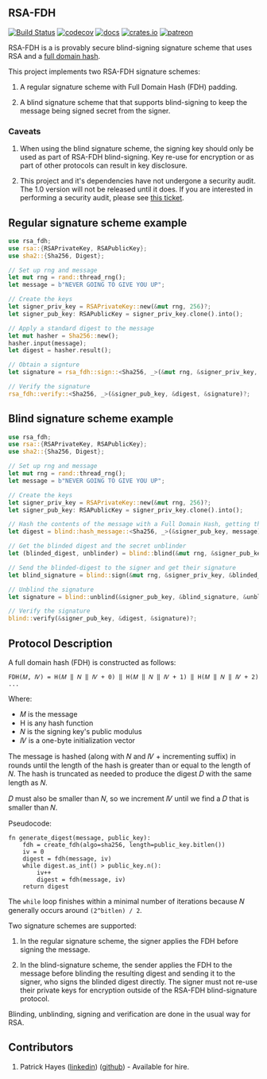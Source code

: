 ## RSA-FDH

[![Build Status](https://travis-ci.org/phayes/rsa-fdh.svg?branch=master)](https://travis-ci.org/phayes/rsa-fdh)
[![codecov](https://codecov.io/gh/phayes/rsa-fdh/branch/master/graph/badge.svg)](https://codecov.io/gh/phayes/rsa-fdh)
[![docs](https://docs.rs/fdh/badge.svg)](https://docs.rs/rsa-fdh)
[![crates.io](https://meritbadge.herokuapp.com/fdh)](https://crates.io/crates/rsa-fdh)
[![patreon](https://img.shields.io/badge/patreon-donate-green.svg)](https://patreon.com/phayes)

RSA-FDH is a is provably secure blind-signing signature scheme that uses RSA and a [full domain hash](https://github.com/phayes/fdh-rs).

This project implements two RSA-FDH signature schemes:

1. A regular signature scheme with Full Domain Hash (FDH) padding.

2. A blind signature scheme that that supports blind-signing to keep the message being signed secret from the signer.

### Caveats

1. When using the blind signature scheme, the signing key should only be used as part of RSA-FDH blind-signing. Key re-use for encryption or as part of other protocols can result in key disclosure.

2. This project and it's dependencies have not undergone a security audit. The 1.0 version will not be released until it does. If you are interested in performing a security audit, please see [this ticket](https://github.com/phayes/rsa-fdh/issues/1).

## Regular signature scheme example

```rust
use rsa_fdh;
use rsa::{RSAPrivateKey, RSAPublicKey};
use sha2::{Sha256, Digest};

// Set up rng and message
let mut rng = rand::thread_rng();
let message = b"NEVER GOING TO GIVE YOU UP";

// Create the keys
let signer_priv_key = RSAPrivateKey::new(&mut rng, 256)?;
let signer_pub_key: RSAPublicKey = signer_priv_key.clone().into();

// Apply a standard digest to the message
let mut hasher = Sha256::new();
hasher.input(message);
let digest = hasher.result();

// Obtain a signture
let signature = rsa_fdh::sign::<Sha256, _>(&mut rng, &signer_priv_key, &digest)?;

// Verify the signature
rsa_fdh::verify::<Sha256, _>(&signer_pub_key, &digest, &signature)?;

```

## Blind signature scheme example

```rust
use rsa_fdh;
use rsa::{RSAPrivateKey, RSAPublicKey};
use sha2::{Sha256, Digest};

// Set up rng and message
let mut rng = rand::thread_rng();
let message = b"NEVER GOING TO GIVE YOU UP";

// Create the keys
let signer_priv_key = RSAPrivateKey::new(&mut rng, 256)?;
let signer_pub_key: RSAPublicKey = signer_priv_key.clone().into();

// Hash the contents of the message with a Full Domain Hash, getting the digest
let digest = blind::hash_message::<Sha256, _>(&signer_pub_key, message)?;

// Get the blinded digest and the secret unblinder
let (blinded_digest, unblinder) = blind::blind(&mut rng, &signer_pub_key, &digest);

// Send the blinded-digest to the signer and get their signature
let blind_signature = blind::sign(&mut rng, &signer_priv_key, &blinded_digest)?;

// Unblind the signature
let signature = blind::unblind(&signer_pub_key, &blind_signature, &unblinder);

// Verify the signature
blind::verify(&signer_pub_key, &digest, &signature)?;
```

## Protocol Description

A full domain hash (FDH) is constructed as follows:

`FDH(𝑀, 𝐼𝑉) = H(𝑀 ‖ 𝑁 ‖ 𝐼𝑉 + 0) ‖ H(𝑀 ‖ 𝑁 ‖ 𝐼𝑉 + 1) ‖ H(𝑀 ‖ 𝑁 ‖ 𝐼𝑉 + 2) ...`

Where:

- 𝑀 is the message
- H is any hash function
- 𝑁 is the signing key's public modulus
- 𝐼𝑉 is a one-byte initialization vector

The message is hashed (along with 𝑁 and 𝐼𝑉 + incrementing suffix) in rounds until the length of the hash is greater than or equal to the length of 𝑁. The hash is truncated as needed to produce the digest 𝐷 with the same length as 𝑁.

𝐷 must also be smaller than 𝑁, so we increment 𝐼𝑉 until we find a 𝐷 that is smaller than 𝑁.

Pseudocode:

```
fn generate_digest(message, public_key):
    fdh = create_fdh(algo=sha256, length=public_key.bitlen())
    iv = 0
    digest = fdh(message, iv)
    while digest.as_int() > public_key.n():
        iv++
        digest = fdh(message, iv)
    return digest
```

The `while` loop finishes within a minimal number of iterations because 𝑁 generally occurs around `(2^bitlen) / 2`.

Two signature schemes are supported:

1. In the regular signature scheme, the signer applies the FDH before signing the message.

2. In the blind-signature scheme, the sender applies the FDH to the message before blinding the resulting digest and sending it to the signer, who signs the blinded digest directly. The signer must not re-use their private keys for encryption outside of the RSA-FDH blind-signature protocol.

Blinding, unblinding, signing and verification are done in the usual way for RSA.

 ## Contributors
 
 1. Patrick Hayes ([linkedin](https://www.linkedin.com/in/patrickdhayes/)) ([github](https://github.com/phayes)) - Available for hire.
